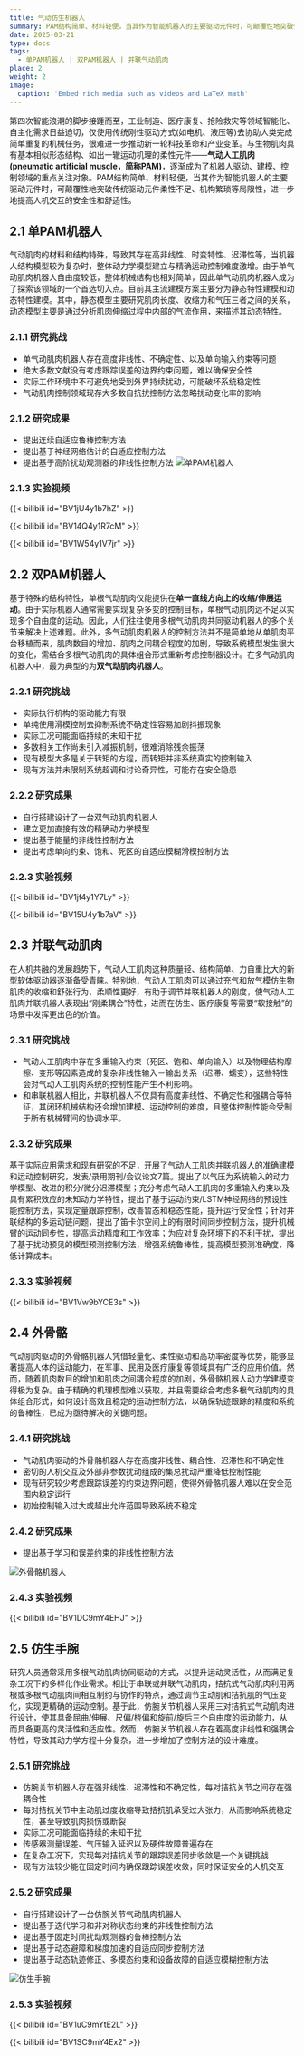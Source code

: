 ```yaml
---
title: 气动仿生机器人
summary: PAM结构简单、材料轻便，当其作为智能机器人的主要驱动元件时，可颠覆性地突破传统驱动元件柔性不足、机构繁琐等局限性，进一步地提高人机交互的安全性和舒适性.
date: 2025-03-21
type: docs
tags:
  - 单PAM机器人 | 双PAM机器人 | 并联气动肌肉
place: 2
weight: 2
image:
  caption: 'Embed rich media such as videos and LaTeX math'
---
```

第四次智能浪潮的脚步接踵而至，工业制造、医疗康复、抢险救灾等领域智能化、自主化需求日益迫切，仅使用传统刚性驱动方式(如电机、液压等)去协助人类完成简单重复的机械任务，很难进一步推动新一轮科技革命和产业变革。与生物肌肉具有基本相似形态结构、如出一辙运动机理的柔性元件——**气动人工肌肉(pneumatic artificial muscle，简称PAM)**，逐渐成为了机器人驱动、建模、控制领域的重点关注对象。PAM结构简单、材料轻便，当其作为智能机器人的主要驱动元件时，可颠覆性地突破传统驱动元件柔性不足、机构繁琐等局限性，进一步地提高人机交互的安全性和舒适性。

## 2.1 单PAM机器人
气动肌肉的材料和结构特殊，导致其存在高非线性、时变特性、迟滞性等，当机器人结构模型较为复杂时，整体动力学模型建立与精确运动控制难度激增。由于单气动肌肉机器人自由度较低，整体机械结构也相对简单，因此单气动肌肉机器人成为了探索该领域的一个首选切入点。目前其主流建模方案主要分为静态特性建模和动态特性建模。其中，静态模型主要研究肌肉长度、收缩力和气压三者之间的关系，动态模型主要是通过分析肌肉伸缩过程中内部的气流作用，来描述其动态特性。
### 2.1.1 研究挑战
- 单气动肌肉机器人存在高度非线性、不确定性、以及单向输入约束等问题
- 绝大多数文献没有考虑跟踪误差的边界约束问题，难以确保安全性
- 实际工作环境中不可避免地受到外界持续扰动，可能破坏系统稳定性
- 气动肌肉控制领域现存大多数自抗扰控制方法忽略扰动变化率的影响
### 2.1.2 研究成果
- 提出连续自适应鲁棒控制方法
- 提出基于神经网络估计的自适应控制方法
- 提出基于高阶扰动观测器的非线性控制方法
![单PAM机器人](单PAM机器人.jpg)

### 2.1.3 实验视频
{{< bilibili id="BV1jU4y1b7hZ" >}}

{{< bilibili id="BV14Q4y1R7cM" >}}

{{< bilibili id="BV1W54y1V7jr" >}}

## 2.2 双PAM机器人

基于特殊的结构特性，单根气动肌肉仅能提供在**单一直线方向上的收缩/伸展运动**。由于实际机器人通常需要实现复杂多变的控制目标，单根气动肌肉远不足以实现多个自由度的运动。因此，人们往往使用多根气动肌肉共同驱动机器人的多个关节来解决上述难题。此外，多气动肌肉机器人的控制方法并不是简单地从单肌肉平台移植而来，肌肉数目的增加、肌肉之间耦合程度的加剧，导致系统模型发生很大的变化，需结合多根气动肌肉的具体组合形式重新考虑控制器设计。在多气动肌肉机器人中，最为典型的为**双气动肌肉机器人**。

### 2.2.1 研究挑战

- 实际执行机构的驱动能力有限
- 单纯使用滑模控制去抑制系统不确定性容易加剧抖振现象
- 实际工况可能面临持续的未知干扰
- 多数相关工作尚未引入减振机制，很难消除残余振荡
- 现有模型大多是关于转矩的方程，而转矩并非系统真实的控制输入
- 现有方法并未限制系统超调和讨论奇异性，可能存在安全隐患

### 2.2.2 研究成果

- 自行搭建设计了一台双气动肌肉机器人
- 建立更加直接有效的精确动力学模型
- 提出基于能量的非线性控制方法
- 提出考虑单向约束、饱和、死区的自适应模糊滑模控制方法

### 2.2.3 实验视频
{{< bilibili id="BV1jf4y1Y7Ly" >}}

{{< bilibili id="BV15U4y1b7aV" >}}

## 2.3 并联气动肌肉

在人机共融的发展趋势下，气动人工肌肉这种质量轻、结构简单、力自重比大的新型软体驱动器逐渐备受青睐。特别地，气动人工肌肉可以通过充气和放气模仿生物肌肉的收缩和舒张行为，柔顺性更好，有助于调节并联机器人的刚度，使气动人工肌肉并联机器人表现出“刚柔耦合”特性，进而在仿生、医疗康复等需要“软接触”的场景中发挥更出色的价值。

### 2.3.1 研究挑战

- 气动人工肌肉中存在多重输入约束（死区、饱和、单向输入）以及物理结构摩擦、变形等因素造成的复杂非线性输入－输出关系（迟滞、蠕变），这些特性会对气动人工肌肉系统的控制性能产生不利影响。
- 和串联机器人相比，并联机器人不仅具有高度非线性、不确定性和强耦合等特征，其闭环机械结构还会增加建模、运动控制的难度，且整体控制性能会受制于所有机械臂间的协调水平。

### 2.3.2 研究成果

基于实际应用需求和现有研究的不足，开展了气动人工肌肉并联机器人的准确建模和运动控制研究，发表/录用期刊/会议论文7篇。提出了以气压为系统输入的动力学模型、改进的积分/微分迟滞模型；充分考虑气动人工肌肉的多重输入约束以及具有累积效应的未知动力学特性，提出了基于运动约束/LSTM神经网络的预设性能控制方法，实现定量跟踪控制，改善暂态和稳态性能，提升运行安全性；针对并联结构的多运动链问题，提出了笛卡尔空间上的有限时间同步控制方法，提升机械臂的运动同步性，提高运动精度和工作效率；为应对复杂环境下的不利干扰，提出了基于扰动预见的模型预测控制方法，增强系统鲁棒性，提高模型预测准确度，降低计算成本。

### 2.3.3 实验视频

{{< bilibili id="BV1Vw9bYCE3s" >}}

## 2.4 外骨骼

气动肌肉驱动的外骨骼机器人凭借轻量化、柔性驱动和高功率密度等优势，能够显著提高人体的运动能力，在军事、民用及医疗康复等领域具有广泛的应用价值。然而，随着肌肉数目的增加和肌肉之间耦合程度的加剧，外骨骼机器人动力学建模变得极为复杂。由于精确的机理模型难以获取，并且需要综合考虑多根气动肌肉的具体组合形式，如何设计高效且稳定的运动控制方法，以确保轨迹跟踪的精度和系统的鲁棒性，已成为亟待解决的关键问题。

### 2.4.1 研究挑战

- 气动肌肉驱动的外骨骼机器人存在高度非线性、耦合性、迟滞性和不确定性
- 密切的人机交互及外部非参数扰动组成的集总扰动严重降低控制性能
- 现有研究较少考虑跟踪误差的约束边界问题，使得外骨骼机器人难以在安全范围内稳定运行
- 初始控制输入过大或超出允许范围导致系统不稳定

### 2.4.2 研究成果

- 提出基于学习和误差约束的非线性控制方法

![外骨骼机器人](外骨骼机器人.jpg)

### 2.4.3 实验视频

{{< bilibili id="BV1DC9mY4EHJ" >}}

## 2.5 仿生手腕

研究人员通常采用多根气动肌肉协同驱动的方式，以提升运动灵活性，从而满足复杂工况下的多样化作业需求。相比于串联或并联气动肌肉，拮抗式气动肌肉利用两根或多根气动肌肉间相互制约与协作的特点，通过调节主动肌和拮抗肌的气压变化，实现更精确的运动控制。基于此，仿腕关节机器人采用三对拮抗式气动肌肉进行设计，使其具备屈曲/伸展、尺偏/桡偏和旋前/旋后三个自由度的运动能力，从而具备更高的灵活性和适应性。然而，仿腕关节机器人存在着高度非线性和强耦合特性，导致其动力学方程十分复杂，进一步增加了控制方法的设计难度。

### 2.5.1 研究挑战

- 仿腕关节机器人存在强非线性、迟滞性和不确定性，每对拮抗关节之间存在强耦合性
- 每对拮抗关节中主动肌过度收缩导致拮抗肌承受过大张力，从而影响系统稳定性，甚至导致肌肉损伤或断裂
- 实际工况可能面临持续的未知干扰
- 传感器测量误差、气压输入延迟以及硬件故障普遍存在
- 在复杂工况下，实现每对拮抗关节的跟踪误差同步收敛是一个关键挑战
- 现有方法较少能在固定时间内确保跟踪误差收敛，同时保证安全的人机交互

### 2.5.2 研究成果

- 自行搭建设计了一台仿腕关节气动肌肉机器人
- 提出基于迭代学习和非对称状态约束的非线性控制方法
- 提出基于固定时间扰动观测器的鲁棒控制方法
- 提出基于动态避障和梯度加速的自适应同步控制方法
- 提出基于动态轨迹修正、多模态约束和设备故障的自适应模糊控制方法

![仿生手腕](仿生手腕.jpg)

### 2.5.3 实验视频

{{< bilibili id="BV1uC9mYtE2L" >}}

{{< bilibili id="BV1SC9mY4Ex2" >}}
